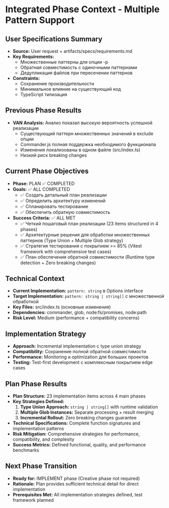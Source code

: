# Integrated Phase Context - Multiple Pattern Support

## User Specifications Summary
- **Source:** User request + artifacts/specs/requirements.md
- **Key Requirements:**
  - Множественные паттерны для опции -p
  - Обратная совместимость с одиночными паттернами
  - Дедупликация файлов при пересечении паттернов
- **Constraints:**
  - Сохранение производительности
  - Минимальное влияние на существующий код
  - TypeScript типизация

## Previous Phase Results
- **VAN Analysis:** Анализ показал высокую вероятность успешной реализации
  - Существующий паттерн множественных значений в exclude опции
  - Commander.js полная поддержка необходимого функционала
  - Изменения локализованы в одном файле (src/index.ts)
  - Низкий риск breaking changes

## Current Phase Objectives
- **Phase:** PLAN ✅ COMPLETED
- **Goals:** ✅ ALL COMPLETED
  - ✅ Создать детальный план реализации
  - ✅ Определить архитектуру изменений
  - ✅ Спланировать тестирование
  - ✅ Обеспечить обратную совместимость
- **Success Criteria:** ✅ ALL MET
  - ✅ Четкий пошаговый план реализации (23 items structured in 4 phases)
  - ✅ Архитектурные решения для обработки множественных паттернов (Type Union + Multiple Glob strategy)
  - ✅ Стратегия тестирования с покрытием >= 85% (Vitest framework with comprehensive test cases)
  - ✅ План обеспечения обратной совместимости (Runtime type detection + Zero breaking changes)

## Technical Context
- **Current Implementation:** `pattern: string` в Options interface
- **Target Implementation:** `pattern: string | string[]` с множественной обработкой
- **Key Files:** src/index.ts (основные изменения)
- **Dependencies:** commander, glob, node:fs/promises, node:path
- **Risk Level:** Medium (performance + compatibility concerns)

## Implementation Strategy
- **Approach:** Incremental implementation с type union strategy
- **Compatibility:** Сохранение полной обратной совместимости
- **Performance:** Monitoring и optimization для больших проектов
- **Testing:** Test-first development с комплексным покрытием edge cases

## Plan Phase Results
- **Plan Structure:** 23 implementation items across 4 main phases
- **Key Strategies Defined:**
  1. **Type Union Approach:** `string | string[]` with runtime validation
  2. **Multiple Glob Instances:** Separate processing + result merging
  3. **Incremental Rollout:** Zero breaking changes guarantee
- **Technical Specifications:** Complete function signatures and implementation patterns
- **Risk Mitigation:** Comprehensive strategies for performance, compatibility, and complexity
- **Success Metrics:** Defined functional, quality, and performance benchmarks

## Next Phase Transition
- **Ready for:** IMPLEMENT phase (Creative phase not required)
- **Rationale:** Plan provides sufficient technical detail for direct implementation
- **Prerequisites Met:** All implementation strategies defined, test framework planned